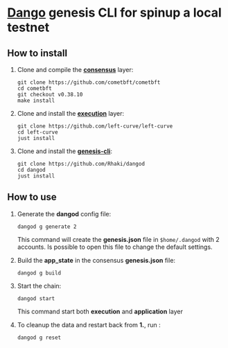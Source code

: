 # [Dango](https://github.com/left-curve/left-curve/tree/main/dango) genesis CLI for spinup a local testnet

## How to install

1. Clone and compile the [**consensus**](https://github.com/cometbft/cometbft) layer:

    ```shell
    git clone https://github.com/cometbft/cometbft
    cd cometbft
    git checkout v0.38.10
    make install
    ```

2. Clone and install the [**execution**](https://github.com/left-curve/left-curve) layer:

    ```shell
    git clone https://github.com/left-curve/left-curve
    cd left-curve
    just install
    ```

3. Clone and install the [**genesis-cli**](https://github.com/Rhaki/dangod):

    ```shell
    git clone https://github.com/Rhaki/dangod
    cd dangod
    just install
    ```

## How to use

1. Generate the **dangod** config file:

    ```shell
    dangod g generate 2
    ```

    This command will create the **genesis.json** file in `$home/.dangod` with 2 accounts.
    Is possible to open this file to change the default settings.

2. Build the **app_state** in the consensus **genesis.json** file:

    ```shell
    dangod g build
    ```

3. Start the chain:

    ```shell
    dangod start
    ```

    This command start both **execution** and **application** layer

4. To cleanup the data and restart back from **1.**, run :

    ```shell
    dangod g reset
    ```
